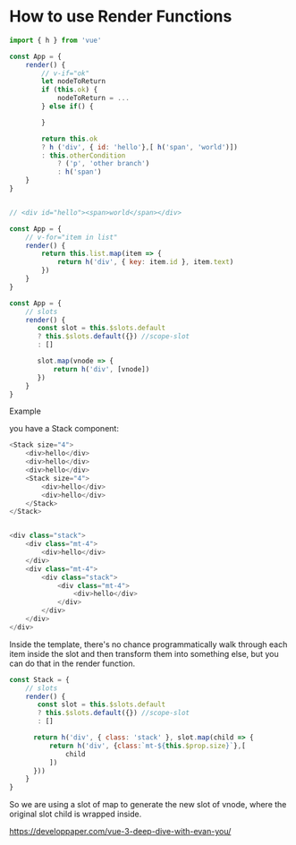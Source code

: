 # How to use Render Functions

```JavaScript
import { h } from 'vue'

const App = {
    render() {
        // v-if="ok"
        let nodeToReturn
        if (this.ok) {
            nodeToReturn = ...
        } else if() {

        }

        return this.ok 
        ? h ('div', { id: 'hello'},[ h('span', 'world')])
        : this.otherCondition 
            ? ('p', 'other branch')
            : h('span')
    }
}


// <div id="hello"><span>world</span></div>
```

```JavaScript
const App = {
    // v-for="item in list"
    render() {
        return this.list.map(item => {
            return h('div', { key: item.id }, item.text)
        })
    }
}

```

```JavaScript
const App = {
    // slots
    render() {
       const slot = this.$slots.default 
       ? this.$slots.default({}) //scope-slot
       : []

       slot.map(vnode => {
           return h('div', [vnode])
       })
    }
}

```

Example

you have a Stack component:

```JavaScript
<Stack size="4">
    <div>hello</div>
    <div>hello</div>
    <div>hello</div>
    <Stack size="4">
        <div>hello</div>
        <div>hello</div>
    </Stack>
</Stack>


<div class="stack">
    <div class="mt-4">
        <div>hello</div>
    </div>
    <div class="mt-4">
        <div class="stack">
            <div class="mt-4">
                <div>hello</div>
            </div>
        </div>
    </div>
</div>
```

Inside the template, there's no chance programmatically walk through each item inside the slot and then transform them into something else, but you can do that in the render function.

```JavaScript
const Stack = {
    // slots
    render() {
       const slot = this.$slots.default 
       ? this.$slots.default({}) //scope-slot
       : []

      return h('div', { class: 'stack' }, slot.map(child => {
          return h('div', {class:`mt-${this.$prop.size}`},[
              child
          ])
      }))
    }
}
```

So we are using a slot of map to generate the new slot of vnode, where the original slot child is wrapped inside.

<https://developpaper.com/vue-3-deep-dive-with-evan-you/>
